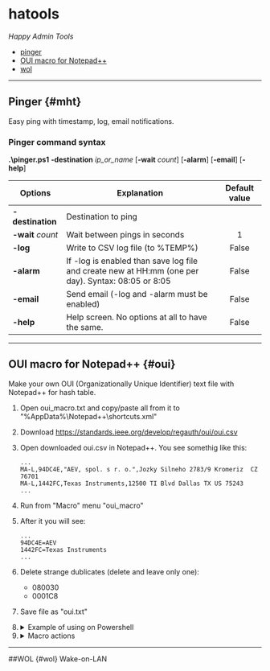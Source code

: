 # hatools
*Happy Admin Tools*

- [pinger](#mht)
- [OUI macro for Notepad++](#oui)
- [wol](#wol)

---

## Pinger {#mht}
Easy ping with timestamp, log, email notifications.

### Pinger command syntax

**.\pinger.ps1** **-destination** *ip_or_name* [**-wait** *count*] [**-alarm**] [**-email**] [**-help**] 

|Options|Explanation|Default value|
|---|---|:---:|
|**-destination**|Destination to ping||
|**-wait** *count*|Wait between pings in seconds|1|
|**-log**| Write to CSV log file (to %TEMP%)|False|
|**-alarm**|If -log is enabled than save log file and create new at HH:mm (one per day). Syntax: 08:05 or 8:05|False|
|**-email**|Send email (-log and -alarm must be enabled)|False|
|**-help**|Help screen. No options at all to have the same.|False|

---

## OUI macro for Notepad++ {#oui}
Make your own OUI (Organizationally Unique Identifier) text file with Notepad++ for hash table.
1. Open oui_macro.txt and copy/paste all from it to "%AppData%\Notepad++\shortcuts.xml"
2. Download https://standards.ieee.org/develop/regauth/oui/oui.csv
3. Open downloaded oui.csv in Notepad++. You see somethig like this:
    ```
    ...
    MA-L,94DC4E,"AEV, spol. s r. o.",Jozky Silneho 2783/9 Kromeriz  CZ 76701 
    MA-L,1442FC,Texas Instruments,12500 TI Blvd Dallas TX US 75243 
    ...
    ```
4. Run from "Macro" menu "oui_macro"
5. After it you will see:
    ```
    ...
    94DC4E=AEV
    1442FC=Texas Instruments
    ...
    ```
6. Delete strange dublicates (delete and leave only one):
    - 080030 
    - 0001C8
7. Save file as "oui.txt"
8.  <details>
    <summary>Example of using on Powershell</summary>
    
    ```
    $oui = Get-Content -raw .\oui.txt | ConvertFrom-StringData
    $MAC=("cc-b1-1a-5b-c1-b9").ToUpper()
    $vendor = $oui[$MAC.replace(':', '').replace('-', '')[0..5] -join '']
    Remove-Variable $oui
    $vendor
    Samsung Electronics Co.
    ```
    
    </details>
 9. <details>
    <summary>Macro actions</summary>

    ```
    replace

    MA-L,
    <nothing!>

    ([0-9a-fA-F]{6},)("(.*?)")((,".*")|(.*))
    \1\2
    
    ^([0-9a-fA-F]{6}),
    "\1",

    ^("[0-9a-fA-F]{6}",)(.*?)$
    \1\2"

    ^("[0-9a-fA-F]{6}",)([^"](.*?))$
    \1"\2

    ","
    =

    "
    <nothing!>

    ^(.*=[^,]*)(.*)
    \1
    ```
    </details>

---
##WOL {#wol}
Wake-on-LAN
